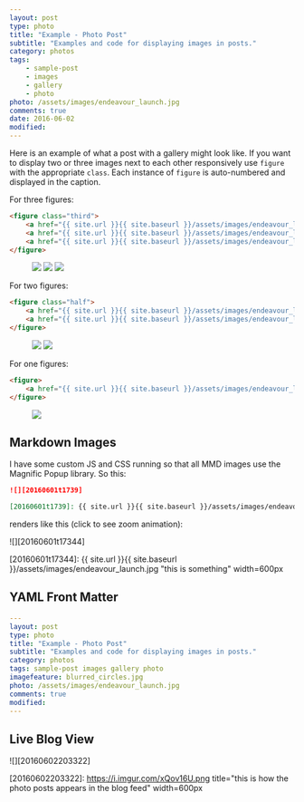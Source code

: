 ```yaml
---
layout: post
type: photo
title: "Example - Photo Post"
subtitle: "Examples and code for displaying images in posts."
category: photos
tags: 
    - sample-post 
    - images 
    - gallery 
    - photo
photo: /assets/images/endeavour_launch.jpg
comments: true
date: 2016-06-02
modified: 
---
```


Here is an example of what a post with a gallery might look like. If you want to display two or three images next to each other responsively use `figure` with the appropriate `class`. Each instance of `figure` is auto-numbered and displayed in the caption.

For three figures:

```html
<figure class="third">
    <a href="{{ site.url }}{{ site.baseurl }}/assets/images/endeavour_launch.jpg"><img src="{{ site.url }}{{ site.baseurl }}/assets/images/endeavour_launch.jpg"></a>
    <a href="{{ site.url }}{{ site.baseurl }}/assets/images/endeavour_launch.jpg"><img src="{{ site.url }}{{ site.baseurl }}/assets/images/endeavour_launch.jpg"></a>
    <a href="{{ site.url }}{{ site.baseurl }}/assets/images/endeavour_launch.jpg"><img src="{{ site.url }}{{ site.baseurl }}/assets/images/endeavour_launch.jpg"></a>
</figure>
```

<!--summary-->

<figure class="third">
    <a href="{{ site.url }}{{ site.baseurl }}/assets/images/endeavour_launch.jpg"><img src="{{ site.url }}{{ site.baseurl }}/assets/images/endeavour_launch.jpg"></a>
    <a href="{{ site.url }}{{ site.baseurl }}/assets/images/endeavour_launch.jpg"><img src="{{ site.url }}{{ site.baseurl }}/assets/images/endeavour_launch.jpg"></a>
    <a href="{{ site.url }}{{ site.baseurl }}/assets/images/endeavour_launch.jpg"><img src="{{ site.url }}{{ site.baseurl }}/assets/images/endeavour_launch.jpg"></a>
</figure>

For two figures:

```html
<figure class="half">
    <a href="{{ site.url }}{{ site.baseurl }}/assets/images/endeavour_launch.jpg"><img src="{{ site.url }}{{ site.baseurl }}/assets/images/endeavour_launch.jpg"></a>
    <a href="{{ site.url }}{{ site.baseurl }}/assets/images/endeavour_launch.jpg"><img src="{{ site.url }}{{ site.baseurl }}/assets/images/endeavour_launch.jpg"></a>
</figure>
```

<figure class="half">
    <a href="{{ site.url }}{{ site.baseurl }}/assets/images/endeavour_launch.jpg"><img src="{{ site.url }}{{ site.baseurl }}/assets/images/endeavour_launch.jpg"></a>
    <a href="{{ site.url }}{{ site.baseurl }}/assets/images/endeavour_launch.jpg"><img src="{{ site.url }}{{ site.baseurl }}/assets/images/endeavour_launch.jpg"></a>
</figure>

For one figures:

```html
<figure>
    <a href="{{ site.url }}{{ site.baseurl }}/assets/images/endeavour_launch.jpg"><img src="{{ site.url }}{{ site.baseurl }}/assets/images/endeavour_launch.jpg"></a>
</figure>
```

<figure>
    <img src="{{ site.url }}{{ site.baseurl }}/assets/images/endeavour_launch.jpg">
</figure>

## Markdown Images

I have some custom JS and CSS running so that all MMD images use the Magnific Popup library. So this:

```markdown
![][20160601t1739]

[20160601t1739]: {{ site.url }}{{ site.baseurl }}/assets/images/endeavour_launch.jpg "this is something" width=600px
```
 renders like this (click to see zoom animation):

![][20160601t17344]


[20160601t17344]: {{ site.url }}{{ site.baseurl }}/assets/images/endeavour_launch.jpg "this is something" width=600px


## YAML Front Matter

```yaml
---
layout: post
type: photo
title: "Example - Photo Post"
subtitle: "Examples and code for displaying images in posts."
category: photos
tags: sample-post images gallery photo
imagefeature: blurred_circles.jpg
photo: /assets/images/endeavour_launch.jpg
comments: true
modified: 
---
```
    
## Live Blog View

![][20160602203322]

[20160602203322]: https://i.imgur.com/xQov16U.png title="this is how the photo posts appears in the blog feed" width=600px
